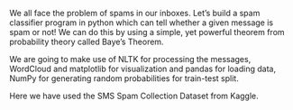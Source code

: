 We all face the problem of spams in our inboxes. Let’s build a spam classifier program in python which can tell whether a given message is spam or not! We can do this by using a simple, yet powerful theorem from probability theory called Baye’s Theorem.

We are going to make use of NLTK for processing the messages, WordCloud and matplotlib for visualization and pandas for loading data, NumPy for generating random probabilities for train-test split.

Here we have used the SMS Spam Collection Dataset from Kaggle.
